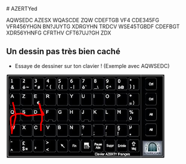 # AZERTYed

AQWSEDC AZESX WQASCDE ZQW CDEFTGB VF4 CDE345FG VFR456YHGN BN?JUYTG XDRGYHN TRDCV WSE45TGBDF CDEFBGT XDR56YHNFG CFRTHV CFT67UJ?GH ZDX

## Un dessin pas très bien caché

- Essaye de dessiner sur ton clavier ! (Exemple avec AQWSEDC)

![img](./0.png)
